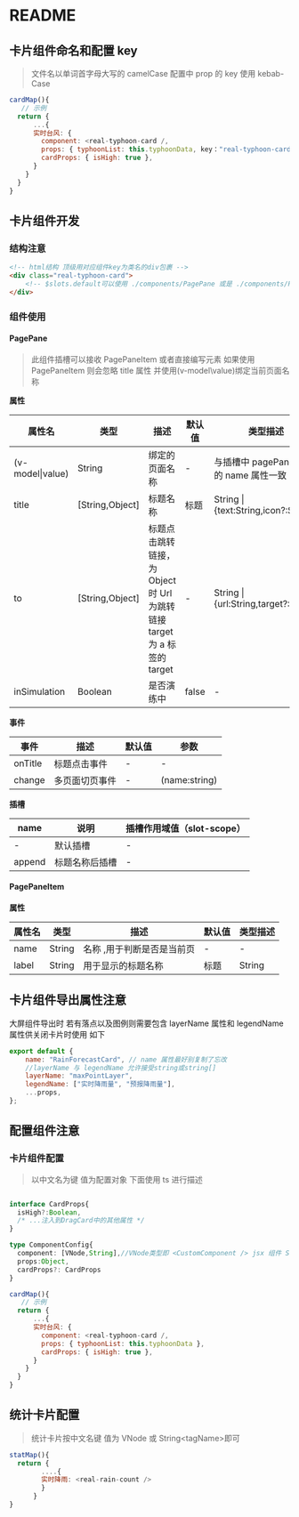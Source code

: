 # README

## 卡片组件命名和配置 key

> 文件名以单词首字母大写的 camelCase 配置中 prop 的 key 使用 kebab-Case

```javascript
cardMap(){
   // 示例
  return {
      ...{
      实时台风: {
        component: <real-typhoon-card /,
        props: { typhoonList: this.typhoonData, key："real-typhoon-card" },
        cardProps: { isHigh: true },
      }
    }
  }
}

```

## 卡片组件开发

### 结构注意

```html
<!-- html结构 顶级用对应组件key为类名的div包裹 -->
<div class="real-typhoon-card">
	<!-- $slots.default可以使用 ./components/PagePane 或是 ./components/PanelItem.vue 建议前者 -->
</div>
```

### 组件使用

#### **PagePane**

> 此组件插槽可以接收 PagePaneItem 或者直接编写元素 如果使用 PagePaneItem 则会忽略 title 属性 并使用(v-model\value)绑定当前页面名称

**属性**

| 属性名           | 类型            | 描述                                                                    | 默认值 | 类型描述                               |
| ---------------- | --------------- | ----------------------------------------------------------------------- | ------ | -------------------------------------- |
| (v-model\|value) | String          | 绑定的页面名称                                                          | -      | 与插槽中 pagePaneItem 的 name 属性一致 |
| title            | [String,Object] | 标题名称                                                                | 标题   | String \| {text:String,icon?:String}   |
| to               | [String,Object] | 标题点击跳转链接，为 Object 时 Url 为跳转链接 target 为 a 标签的 target | -      | String \| {url:String,target?:String}  |
| inSimulation     | Boolean         | 是否演练中                                                              | false  | -                                      |

**事件**

| 事件    | 描述           | 默认值 | 参数          |
| ------- | -------------- | ------ | ------------- |
| onTitle | 标题点击事件   | -      | -             |
| change  | 多页面切页事件 | -      | (name:string) |

**插槽**

| name   | 说明           | 插槽作用域值（slot-scope） |
| ------ | -------------- | -------------------------- |
| -      | 默认插槽       | -                          |
| append | 标题名称后插槽 | -                          |

#### **PagePaneItem**

**属性**

| 属性名 | 类型   | 描述                       | 默认值 | 类型描述 |
| ------ | ------ | -------------------------- | ------ | -------- |
| name   | String | 名称 ,用于判断是否是当前页 | -      | -        |
| label  | String | 用于显示的标题名称         | 标题   | String   |

## 卡片组件导出属性注意

大屏组件导出时 若有落点以及图例则需要包含 layerName 属性和 legendName 属性供关闭卡片时使用 如下

```javascript
export default {
	name: "RainForecastCard", // name 属性最好别复制了忘改
	//layerName 与 legendName 允许接受string或string[]
	layerName: "maxPointLayer",
	legendName: ["实时降雨量", "预报降雨量"],
	...props,
};
```

## 配置组件注意

### 卡片组件配置

> 以中文名为键 值为配置对象 下面使用 ts 进行描述

```typescript

interface CardProps{
  isHigh?:Boolean,
  /* ...注入到DragCard中的其他属性 */
}

type ComponentConfig{
  component: [VNode,String],//VNode类型即 <CustomComponent /> jsx 组件 String即组件标签名"CustomComponent" 或 "custom-component"
  props:Object,
  cardProps?: CardProps
}
```

```javascript
cardMap(){
   // 示例
  return {
      ...{
      实时台风: {
        component: <real-typhoon-card /,
        props: { typhoonList: this.typhoonData },
        cardProps: { isHigh: true },
      }
    }
  }
}

```

## 统计卡片配置

> 统计卡片按中文名键 值为 VNode 或 String\<tagName>即可

```javascript
statMap(){
  return {
        ....{
        实时降雨: <real-rain-count />
        }
      }
}

```
